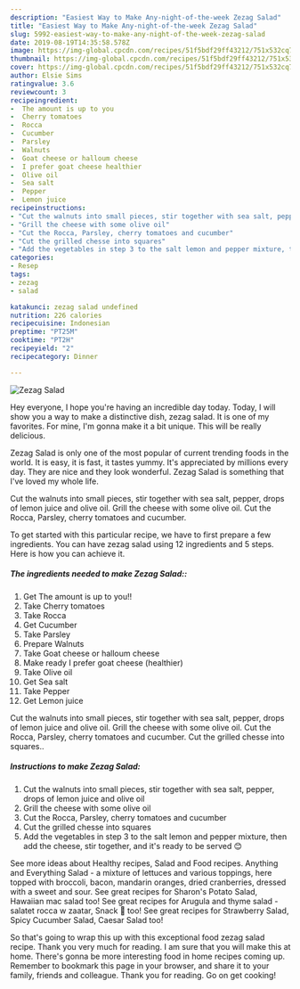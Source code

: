 ```yaml
---
description: "Easiest Way to Make Any-night-of-the-week Zezag Salad"
title: "Easiest Way to Make Any-night-of-the-week Zezag Salad"
slug: 5992-easiest-way-to-make-any-night-of-the-week-zezag-salad
date: 2019-08-19T14:35:58.578Z
image: https://img-global.cpcdn.com/recipes/51f5bdf29ff43212/751x532cq70/zezag-salad-recipe-main-photo.jpg
thumbnail: https://img-global.cpcdn.com/recipes/51f5bdf29ff43212/751x532cq70/zezag-salad-recipe-main-photo.jpg
cover: https://img-global.cpcdn.com/recipes/51f5bdf29ff43212/751x532cq70/zezag-salad-recipe-main-photo.jpg
author: Elsie Sims
ratingvalue: 3.6
reviewcount: 3
recipeingredient:
-  The amount is up to you
-  Cherry tomatoes
-  Rocca
-  Cucumber
-  Parsley
-  Walnuts
-  Goat cheese or halloum cheese
-  I prefer goat cheese healthier
-  Olive oil
-  Sea salt
-  Pepper
-  Lemon juice
recipeinstructions:
- "Cut the walnuts into small pieces, stir together with sea salt, pepper, drops of lemon juice and olive oil"
- "Grill the cheese with some olive oil"
- "Cut the Rocca, Parsley, cherry tomatoes and cucumber"
- "Cut the grilled chesse into squares"
- "Add the vegetables in step 3 to the salt lemon and pepper mixture, then add the cheese, stir together, and it&#39;s ready to be served 😊"
categories:
- Resep
tags:
- zezag
- salad

katakunci: zezag salad undefined
nutrition: 226 calories
recipecuisine: Indonesian
preptime: "PT25M"
cooktime: "PT2H"
recipeyield: "2"
recipecategory: Dinner

---
```



![Zezag Salad](https://img-global.cpcdn.com/recipes/51f5bdf29ff43212/751x532cq70/zezag-salad-recipe-main-photo.jpg)

Hey everyone, I hope you're having an incredible day today. Today, I will show you a way to make a distinctive dish, zezag salad. It is one of my favorites. For mine, I'm gonna make it a bit unique. This will be really delicious.

Zezag Salad is only one of the most popular of current trending foods in the world. It is easy, it is fast, it tastes yummy. It's appreciated by millions every day. They are nice and they look wonderful. Zezag Salad is something that I've loved my whole life.

Cut the walnuts into small pieces, stir together with sea salt, pepper, drops of lemon juice and olive oil. Grill the cheese with some olive oil. Cut the Rocca, Parsley, cherry tomatoes and cucumber.


To get started with this particular recipe, we have to first prepare a few ingredients. You can have zezag salad using 12 ingredients and 5 steps. Here is how you can achieve it.

##### The ingredients needed to make Zezag Salad::

1. Get  The amount is up to you!!
1. Take  Cherry tomatoes
1. Take  Rocca
1. Get  Cucumber
1. Take  Parsley
1. Prepare  Walnuts
1. Take  Goat cheese or halloum cheese
1. Make ready  I prefer goat cheese (healthier)
1. Take  Olive oil
1. Get  Sea salt
1. Take  Pepper
1. Get  Lemon juice


Cut the walnuts into small pieces, stir together with sea salt, pepper, drops of lemon juice and olive oil. Grill the cheese with some olive oil. Cut the Rocca, Parsley, cherry tomatoes and cucumber. Cut the grilled chesse into squares.. 

##### Instructions to make Zezag Salad:

1. Cut the walnuts into small pieces, stir together with sea salt, pepper, drops of lemon juice and olive oil
1. Grill the cheese with some olive oil
1. Cut the Rocca, Parsley, cherry tomatoes and cucumber
1. Cut the grilled chesse into squares
1. Add the vegetables in step 3 to the salt lemon and pepper mixture, then add the cheese, stir together, and it&#39;s ready to be served 😊


See more ideas about Healthy recipes, Salad and Food recipes. Anything and Everything Salad - a mixture of lettuces and various toppings, here topped with broccoli, bacon, mandarin oranges, dried cranberries, dressed with a sweet and sour. See great recipes for Sharon&#39;s Potato Salad, Hawaiian mac salad too! See great recipes for Arugula and thyme salad - salatet rocca w zaatar, Snack 🥪 too! See great recipes for Strawberry Salad, Spicy Cucumber Salad, Caesar Salad too! 

So that's going to wrap this up with this exceptional food zezag salad recipe. Thank you very much for reading. I am sure that you will make this at home. There's gonna be more interesting food in home recipes coming up. Remember to bookmark this page in your browser, and share it to your family, friends and colleague. Thank you for reading. Go on get cooking!
